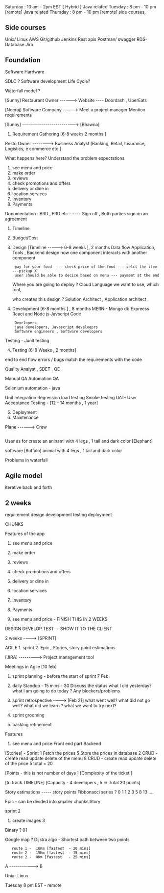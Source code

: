## 

Saturday : 10 am - 2pm EST [ Hybrid ]  Java related 
Tuesday : 8 pm - 10 pm  [remote]  Java related
Thursday : 8 pm - 10 pm [remote]  side courses, 

## Side courses
Unix/ Linux
AWS
Git/github
Jenkins
Rest apis
Postman/ swagger
RDS- Database 
Jira


## Foundation 


Software 
Hardware 


SDLC ? Software development Life Cycle? 

Waterfall model ? 



[Sunny]   Restaurant Owner       ------> Website 
---- Doordash , UberEats

[Neeraj] Software Company -----> Meet a project manager 
                                Mention requirements 



  [Sunny] --------------------------> [Bhawna]


1. Requirement Gathering      [6-8 weeks    2 months ]

Resto Owner --------> Business Analyst [Banking, Retail, Insurance, Logistics, e commerce etc ]

What happens here?
 Understand the problem 
 expectations

1. see menu and price
2. make order 
3. reviews 
4. check promotions and offers
5. delivery or dine in 
6. location services 
7. Inventory 
8. Payments 


Documentation : BRD , FRD etc ------
Sign off , Both parties sign on an agreement 

1. Timeline
2. Budget/Cost 


2. Design               [Timeline ----->    6-8 weeks ], 2 months 
        Data flow 
        Application, Tools , Backend design 
        how one component interacts with another component 

        pay for your food  --- check price of the food --- selct the item ---pickup X       
        user should be able to decice based on menu --- payment at the end 

    Where you are going to deploy ? Cloud 
   Language we want to use, which tool, 


   who creates this design ? 
Solution Architect , Application architect 


3. Development                          [6-8 months ] , 8 months 
MERN - Mongo db Expreess React and Node js 
Javscript 
        Code 

        Developers
        java developers, Javascript develoeprs
        Software engineers , Software developers

Testing - Junit testing 

4. Testing              [6-8 Weeks , 2 months]

end to end flow 
errors / bugs
match the requirements with the code 

Quality Analyst , SDET , QE 

Manual QA 
Automation QA 

Selenium automation - java 

Unit
Integration 
Regression 
load testing 
Smoke testing 
UAT- User Acceptance Testing    - [12 - 14 months , 1 year]






5. Deployment 
6. Maintenance 


Plane ------> Crew 



## 
User as for 
create an aninaml with 4 legs , 1 tail and dark color  [Elephant]




software
        [Buffalo] animal with 4 legs , 1 tail and dark color


Problems in waterfall 




## Agile model 
iterative 
back and forth 

## 2 weeks
requirement
design 
development
testing
deployment

CHUNKS 

Features of the app 
1. see menu and price
2. make order
3. reviews
4. check promotions and offers
5. delivery or dine in
6. location services
7. Inventory
8. Payments 



1. see menu and price - FINISH THIS IN 2 WEEKS 

DESIGN DEVELOP TEST -- SHOW IT TO THE CLIENT

2 weeks ----> [SPRINT]


AGILE 
    1. sprint 
    2. Epic , Stories, story point estimations




[JIRA]    ---------> Project management tool 


Meetings in Agile  [10 feb]
1. sprint planning - before the start of sprint  7 Feb 
2. daily Standup   -  15 mins - 30 
        Discuss the status 
        what I did yesterday? what I am going to do today ?
        Any blockers/problems 

3. sprint retrospective   ---->  [Feb 21] 
what went well? what did not go well? what did we learn ? 
what we want to try next? 


4. sprint grooming 
5. backlog refinement 


Features 

1. see menu and price
        Front end part
        Backend 

[Stories] - Sprint 1
Fetch the prices                                 5
Store the prices in database                     2
CRUD - create read update delete of the menu     8
CRUD - create read update delete of the price    5
                                        total =  20


[Points - this is not number of days ]
[Complexity of the ticket ]

[to track TIMELINE] 
[Capacity - 4 developers , 5   => Total 20 points]

Story estimations -----  story points
Fibbonacci series ? 0 1 1 2 3 5 8 13 ....

    

Epic - can be divided into smaller chunks 
Story 


 
                           
sprint 2 
1. create images 3



Binary ? 01


Google map ? 
Dijstra algo - Shortest path between two points 

       route 1 -  10Km [fastest  - 20 mins]
       route 2 -  15Km [fastest  - 15 mins]
       route 2 -  8Km [fastest   - 25 mins]
A ------------> B 



Unix- Linux 



Tuesday 8 pm EST - remote 







































